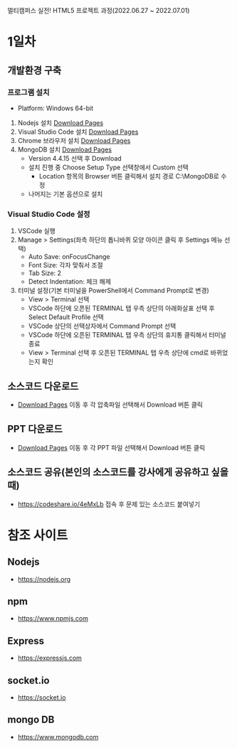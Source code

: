멀티캠퍼스 실전! HTML5 프로젝트 과정(2022.06.27 ~ 2022.07.01)
# 1일차
## 개발환경 구축
### 프로그램 설치
* Platform: Windows 64-bit
1. Nodejs 설치 [Download Pages](https://nodejs.org/en/download/)
2. Visual Studio Code 설치 [Download Pages](https://code.visualstudio.com/download)
3. Chrome 브라우저 설치 [Download Pages](https://www.google.com/chrome)
4. MongoDB 설치 [Download Pages](https://www.mongodb.com/try/download/community)
    * Version 4.4.15 선택 후 Download
    * 설치 진행 중 Choose Setup Type 선택창에서 Custom 선택
      - Location 항목의 Browser 버튼 클릭해서 설치 경로 C:\\MongoDB로 수정
    * 나머지는 기본 옵션으로 설치

### Visual Studio Code 설정
1. VSCode 실행
2. Manage > Settings(좌측 하단의 톱니바퀴 모양 아이콘 클릭 후 Settings 메뉴 선택)
	* Auto Save: onFocusChange
	* Font Size: 각자 맞춰서 조절
	* Tab Size: 2
	* Detect Indentation: 체크 해제
3. 터미널 설정(기본 터미널을 PowerShell에서 Command Prompt로 변경)
	* View > Terminal 선택
	* VSCode 하단에 오픈된 TERMINAL 탭 우측 상단의 아래화살표 선택 후 Select Default Profile 선택
	* VSCode 상단의 선택상자에서 Command Prompt 선택
	* VSCode 하단에 오픈된 TERMINAL 탭 우측 상단의 휴지통 클릭해서 터미널 종료
	* View > Terminal 선택 후 오픈된 TERMINAL 탭 우측 상단에 cmd로 바뀌었는지 확인
## 소스코드 다운로드
* [Download Pages](https://github.com/uzoolove/html5project202206/blob/master/sample) 이동 후 각 압축파일 선택해서 Download 버튼 클릭

## PPT 다운로드
* [Download Pages](https://github.com/uzoolove/html5project202206/blob/master/PPT) 이동 후 각 PPT 파일 선택해서 Download 버튼 클릭

## 소스코드 공유(본인의 소스코드를 강사에게 공유하고 싶을때)
* https://codeshare.io/4eMxLb 접속 후 문제 있는 소스코드 붙여넣기
<!-- 1. [Code Share](https://codeshare.io/) 접속(마우스 오른쪽 버튼 > 새 탭에서 링크 열기)
2. Share Code Now 클릭
3. 본인의 코드 복사
4. 브라우저의 주소창의 URL 복사 후 채팅창에 붙여넣기 -->

# 참조 사이트
## Nodejs
* https://nodejs.org
## npm
* https://www.npmjs.com
## Express
* https://expressjs.com
## socket.io
* https://socket.io
## mongo DB
* https://www.mongodb.com